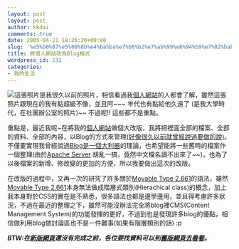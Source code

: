 ```yaml
---
layout: post
layout: post
author: kkdai
comments: true
date: 2005-04-21 18:26:20+00:00
slug: '%e5%b0%87%e5%80%8b%e4%ba%ba%e7%b6%b2%e7%ab%99%e6%94%b9%e7%82%bablog%e6%a0%bc%e5%bc%8f'
title: 將個人網站改為Blog格式
wordpress_id: 232
categories:
- 我的生活
---
```


![](http://www.evanlin.com/image/my.jpg)這張照片是我很久以前的照片，相信看過我[個人網站](http://www.evanlin.com/)的人都會了解，雖然這張照片跟現在的我有點超級不像，並且阿~~~ 年代也有點給他久遠了 (是我大學時代，在社團辦公室的照片)~~ 不過呢!! 這些都不是重點。

重點是，最近我呢~在將我的[個人網站](http://www.evanlin.com/)做個大改版，我將把裡面全部的檔案、全部的資料、全部的內容，以Blog的方式來管理[(好像很久以前就曾經說過要做的說)](http://www.evanlin.com/blog/archives/000024.html#entry)。不僅要實現我曾經說過[Blog是一個大利器](http://www.evanlin.com/blog/archives/000013.html#entry)的理論，也希望能將一些舊時的檔案作一個整理(由於[Apache Server](http://apache.org/) 胡亂一搞，竟然中文檔名讀不出來了~~)，也為了以後檔案的新增、修改變的更加的方便，所以我要做出這次的改版。

在改版的過程中，又再一次的研究了許多關於[Movable Type 2.661](http://www.movabletype.org/)的語法，雖然[Movable Type 2.661](http://www.movabletype.org/)本身無法做成階層式類別(Hierachical class)的概念，加上我本身對於CSS的實在是不熟悉，很多語法也都是邊學邊用，並且得考慮許多狀況，不過在最近的整理之下，雖然可能沒辦法完全將blog裡CMS(Content Management System)的功能發揮的更好，不過到也是發現許多blog的優點，相信做利用blog做討論區也不是一件難事(如果有階層類別的話) :p

_**BTW:在**_[_**新版網頁**_](http://www.evanlin.com/)_**還沒有完成之前，各位要找資料可以到**_[_**舊版網頁去看看**_](http://www.evanlin.com/1.htm)_**。**_
